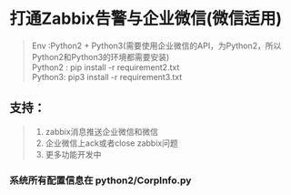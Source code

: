 # 打通Zabbix告警与企业微信(微信适用)

>Env :Python2 + Python3(需要使用企业微信的API，为Python2，所以Python2和Python3的环境都需要安装)<br>
>Python2 : pip install -r requirement2.txt <br>
>Python3: pip3 install -r requirement3.txt<br>

## 支持：
>1. zabbix消息推送企业微信和微信
>2. 企业微信上ack或者close zabbix问题
>3. 更多功能开发中

### 系统所有配置信息在 python2/CorpInfo.py
